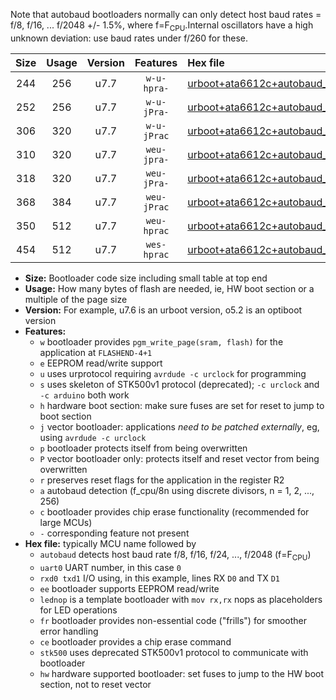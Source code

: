 Note that autobaud bootloaders normally can only detect host baud rates = f/8, f/16, ... f/2048 +/- 1.5%, where f=F<sub>CPU</sub>.Internal oscillators have a high unknown deviation: use baud rates under f/260 for these.

|Size|Usage|Version|Features|Hex file|
|:-:|:-:|:-:|:-:|:--|
|244|256|u7.7|`w-u-hpra-`|[urboot+ata6612c+autobaud_uart0_rxd0_txd1_lednop_hw.hex](https://raw.githubusercontent.com/stefanrueger/urboot.hex/main/mcus/ata6612c/autobaud/urboot+ata6612c+autobaud_uart0_rxd0_txd1_lednop_hw.hex)|
|252|256|u7.7|`w-u-jPra-`|[urboot+ata6612c+autobaud_uart0_rxd0_txd1.hex](https://raw.githubusercontent.com/stefanrueger/urboot.hex/main/mcus/ata6612c/autobaud/urboot+ata6612c+autobaud_uart0_rxd0_txd1.hex)|
|306|320|u7.7|`w-u-jPrac`|[urboot+ata6612c+autobaud_uart0_rxd0_txd1_lednop_fr_ce.hex](https://raw.githubusercontent.com/stefanrueger/urboot.hex/main/mcus/ata6612c/autobaud/urboot+ata6612c+autobaud_uart0_rxd0_txd1_lednop_fr_ce.hex)|
|310|320|u7.7|`weu-jpra-`|[urboot+ata6612c+autobaud_uart0_rxd0_txd1_ee_lednop.hex](https://raw.githubusercontent.com/stefanrueger/urboot.hex/main/mcus/ata6612c/autobaud/urboot+ata6612c+autobaud_uart0_rxd0_txd1_ee_lednop.hex)|
|318|320|u7.7|`weu-jPra-`|[urboot+ata6612c+autobaud_uart0_rxd0_txd1_ee.hex](https://raw.githubusercontent.com/stefanrueger/urboot.hex/main/mcus/ata6612c/autobaud/urboot+ata6612c+autobaud_uart0_rxd0_txd1_ee.hex)|
|368|384|u7.7|`weu-jPrac`|[urboot+ata6612c+autobaud_uart0_rxd0_txd1_ee_lednop_fr_ce.hex](https://raw.githubusercontent.com/stefanrueger/urboot.hex/main/mcus/ata6612c/autobaud/urboot+ata6612c+autobaud_uart0_rxd0_txd1_ee_lednop_fr_ce.hex)|
|350|512|u7.7|`weu-hprac`|[urboot+ata6612c+autobaud_uart0_rxd0_txd1_ee_lednop_fr_ce_hw.hex](https://raw.githubusercontent.com/stefanrueger/urboot.hex/main/mcus/ata6612c/autobaud/urboot+ata6612c+autobaud_uart0_rxd0_txd1_ee_lednop_fr_ce_hw.hex)|
|454|512|u7.7|`wes-hprac`|[urboot+ata6612c+autobaud_uart0_rxd0_txd1_ee_lednop_fr_ce_stk500_hw.hex](https://raw.githubusercontent.com/stefanrueger/urboot.hex/main/mcus/ata6612c/autobaud/urboot+ata6612c+autobaud_uart0_rxd0_txd1_ee_lednop_fr_ce_stk500_hw.hex)|

- **Size:** Bootloader code size including small table at top end
- **Usage:** How many bytes of flash are needed, ie, HW boot section or a multiple of the page size
- **Version:** For example, u7.6 is an urboot version, o5.2 is an optiboot version
- **Features:**
  + `w` bootloader provides `pgm_write_page(sram, flash)` for the application at `FLASHEND-4+1`
  + `e` EEPROM read/write support
  + `u` uses urprotocol requiring `avrdude -c urclock` for programming
  + `s` uses skeleton of STK500v1 protocol (deprecated); `-c urclock` and `-c arduino` both work
  + `h` hardware boot section: make sure fuses are set for reset to jump to boot section
  + `j` vector bootloader: applications *need to be patched externally*, eg, using `avrdude -c urclock`
  + `p` bootloader protects itself from being overwritten
  + `P` vector bootloader only: protects itself and reset vector from being overwritten
  + `r` preserves reset flags for the application in the register R2
  + `a` autobaud detection (f_cpu/8n using discrete divisors, n = 1, 2, ..., 256)
  + `c` bootloader provides chip erase functionality (recommended for large MCUs)
  + `-` corresponding feature not present
- **Hex file:** typically MCU name followed by
  + `autobaud` detects host baud rate f/8, f/16, f/24, ..., f/2048 (f=F<sub>CPU</sub>)
  + `uart0` UART number, in this case `0`
  + `rxd0 txd1` I/O using, in this example, lines RX `D0` and TX `D1`
  + `ee` bootloader supports EEPROM read/write
  + `lednop` is a template bootloader with `mov rx,rx` nops as placeholders for LED operations
  + `fr` bootloader provides non-essential code ("frills") for smoother error handling
  + `ce` bootloader provides a chip erase command
  + `stk500` uses deprecated STK500v1 protocol to communicate with bootloader
  + `hw` hardware supported bootloader: set fuses to jump to the HW boot section, not to reset vector

